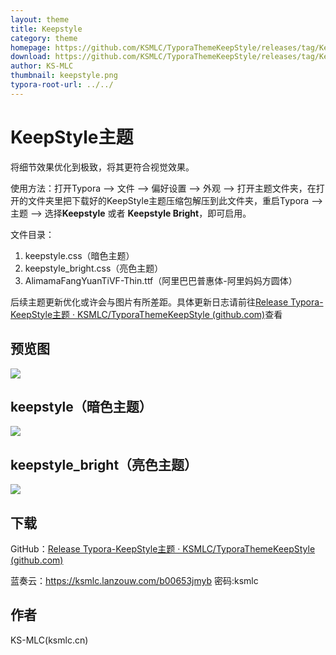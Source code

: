 ```yaml
---
layout: theme
title: Keepstyle
category: theme
homepage: https://github.com/KSMLC/TyporaThemeKeepStyle/releases/tag/KeepStyle
download: https://github.com/KSMLC/TyporaThemeKeepStyle/releases/tag/KeepStyle
author: KS-MLC
thumbnail: keepstyle.png
typora-root-url: ../../
---
```

# KeepStyle主题

将细节效果优化到极致，将其更符合视觉效果。

使用方法：打开Typora --> 文件 --> 偏好设置 --> 外观 --> 打开主题文件夹，在打开的文件夹里把下载好的KeepStyle主题压缩包解压到此文件夹，重启Typora --> 主题 --> 选择**Keepstyle** 或者 **Keepstyle Bright**，即可启用。

文件目录：

1. keepstyle.css（暗色主题）
2. keepstyle_bright.css（亮色主题）
3. AlimamaFangYuanTiVF-Thin.ttf（阿里巴巴普惠体-阿里妈妈方圆体）

后续主题更新优化或许会与图片有所差距。具体更新日志请前往[Release Typora-KeepStyle主题 · KSMLC/TyporaThemeKeepStyle (github.com)](https://github.com/KSMLC/TyporaThemeKeepStyle/releases/tag/KeepStyle)查看

## 预览图

<img src="https://alist.ksmlc.cn/d/Private/OnedriveE5/Image/202408092123717.png"/>

## keepstyle（暗色主题）

<img src="https://alist.ksmlc.cn/d/Private/OnedriveE5/Image/202408092117554.png"/>

## keepstyle_bright（亮色主题）

<img src="https://alist.ksmlc.cn/d/Private/OnedriveE5/Image/202408092119257.png"/>

## 下载

GitHub：[Release Typora-KeepStyle主题 · KSMLC/TyporaThemeKeepStyle (github.com)](https://github.com/KSMLC/TyporaThemeKeepStyle/releases/tag/KeepStyle)

蓝奏云：https://ksmlc.lanzouw.com/b00653jmyb  密码:ksmlc

## 作者

KS-MLC(ksmlc.cn)
